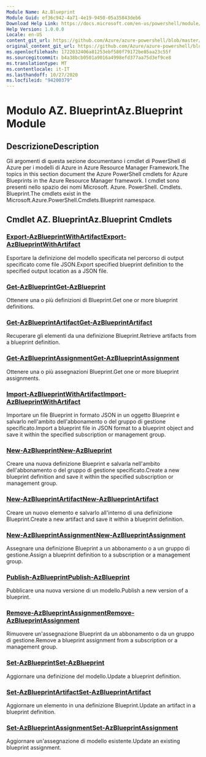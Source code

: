 ```yaml
---
Module Name: Az.Blueprint
Module Guid: ef36c942-4a71-4e19-9450-05a35843deb6
Download Help Link: https://docs.microsoft.com/en-us/powershell/module/az.blueprint
Help Version: 1.0.0.0
Locale: en-US
content_git_url: https://github.com/Azure/azure-powershell/blob/master/src/Blueprint/Blueprint/help/Az.Blueprint.md
original_content_git_url: https://github.com/Azure/azure-powershell/blob/master/src/Blueprint/Blueprint/help/Az.Blueprint.md
ms.openlocfilehash: 1722032406a81253ebf580f79172be85aa23c55f
ms.sourcegitcommit: b4a38bcb0501a9016a4998efd377aa75d3ef9ce8
ms.translationtype: MT
ms.contentlocale: it-IT
ms.lasthandoff: 10/27/2020
ms.locfileid: "94200379"
---
```

# <span data-ttu-id="39bf6-101">Modulo AZ. Blueprint</span><span class="sxs-lookup"><span data-stu-id="39bf6-101">Az.Blueprint Module</span></span>
## <span data-ttu-id="39bf6-102">Descrizione</span><span class="sxs-lookup"><span data-stu-id="39bf6-102">Description</span></span>
<span data-ttu-id="39bf6-103">Gli argomenti di questa sezione documentano i cmdlet di PowerShell di Azure per i modelli di Azure in Azure Resource Manager Framework.</span><span class="sxs-lookup"><span data-stu-id="39bf6-103">The topics in this section document the Azure PowerShell cmdlets for Azure Blueprints in the Azure Resource Manager framework.</span></span> <span data-ttu-id="39bf6-104">I cmdlet sono presenti nello spazio dei nomi Microsoft. Azure. PowerShell. Cmdlets. Blueprint.</span><span class="sxs-lookup"><span data-stu-id="39bf6-104">The cmdlets exist in the Microsoft.Azure.PowerShell.Cmdlets.Blueprint namespace.</span></span>

## <span data-ttu-id="39bf6-105">Cmdlet AZ. Blueprint</span><span class="sxs-lookup"><span data-stu-id="39bf6-105">Az.Blueprint Cmdlets</span></span>
### [<span data-ttu-id="39bf6-106">Export-AzBlueprintWithArtifact</span><span class="sxs-lookup"><span data-stu-id="39bf6-106">Export-AzBlueprintWithArtifact</span></span>](Export-AzBlueprintWithArtifact.md)
<span data-ttu-id="39bf6-107">Esportare la definizione del modello specificata nel percorso di output specificato come file JSON.</span><span class="sxs-lookup"><span data-stu-id="39bf6-107">Export specified blueprint definition to the specified output location as a JSON file.</span></span> 

### [<span data-ttu-id="39bf6-108">Get-AzBlueprint</span><span class="sxs-lookup"><span data-stu-id="39bf6-108">Get-AzBlueprint</span></span>](Get-AzBlueprint.md)
<span data-ttu-id="39bf6-109">Ottenere una o più definizioni di Blueprint.</span><span class="sxs-lookup"><span data-stu-id="39bf6-109">Get one or more blueprint definitions.</span></span>

### [<span data-ttu-id="39bf6-110">Get-AzBlueprintArtifact</span><span class="sxs-lookup"><span data-stu-id="39bf6-110">Get-AzBlueprintArtifact</span></span>](Get-AzBlueprintArtifact.md)
<span data-ttu-id="39bf6-111">Recuperare gli elementi da una definizione Blueprint.</span><span class="sxs-lookup"><span data-stu-id="39bf6-111">Retrieve artifacts from a blueprint definition.</span></span>

### [<span data-ttu-id="39bf6-112">Get-AzBlueprintAssignment</span><span class="sxs-lookup"><span data-stu-id="39bf6-112">Get-AzBlueprintAssignment</span></span>](Get-AzBlueprintAssignment.md)
<span data-ttu-id="39bf6-113">Ottenere una o più assegnazioni Blueprint.</span><span class="sxs-lookup"><span data-stu-id="39bf6-113">Get one or more blueprint assignments.</span></span>

### [<span data-ttu-id="39bf6-114">Import-AzBlueprintWithArtifact</span><span class="sxs-lookup"><span data-stu-id="39bf6-114">Import-AzBlueprintWithArtifact</span></span>](Import-AzBlueprintWithArtifact.md)
<span data-ttu-id="39bf6-115">Importare un file Blueprint in formato JSON in un oggetto Blueprint e salvarlo nell'ambito dell'abbonamento o del gruppo di gestione specificato.</span><span class="sxs-lookup"><span data-stu-id="39bf6-115">Import a blueprint file in JSON format to a blueprint object and save it within the specified subscription or management group.</span></span>

### [<span data-ttu-id="39bf6-116">New-AzBlueprint</span><span class="sxs-lookup"><span data-stu-id="39bf6-116">New-AzBlueprint</span></span>](New-AzBlueprint.md)
<span data-ttu-id="39bf6-117">Creare una nuova definizione Blueprint e salvarla nell'ambito dell'abbonamento o del gruppo di gestione specificato.</span><span class="sxs-lookup"><span data-stu-id="39bf6-117">Create a new blueprint definition and save it within the specified subscription or management group.</span></span>

### [<span data-ttu-id="39bf6-118">New-AzBlueprintArtifact</span><span class="sxs-lookup"><span data-stu-id="39bf6-118">New-AzBlueprintArtifact</span></span>](New-AzBlueprintArtifact.md)
<span data-ttu-id="39bf6-119">Creare un nuovo elemento e salvarlo all'interno di una definizione Blueprint.</span><span class="sxs-lookup"><span data-stu-id="39bf6-119">Create a new artifact and save it within a blueprint definition.</span></span>

### [<span data-ttu-id="39bf6-120">New-AzBlueprintAssignment</span><span class="sxs-lookup"><span data-stu-id="39bf6-120">New-AzBlueprintAssignment</span></span>](New-AzBlueprintAssignment.md)
<span data-ttu-id="39bf6-121">Assegnare una definizione Blueprint a un abbonamento o a un gruppo di gestione.</span><span class="sxs-lookup"><span data-stu-id="39bf6-121">Assign a blueprint definition to a subscription or a management group.</span></span>

### [<span data-ttu-id="39bf6-122">Publish-AzBlueprint</span><span class="sxs-lookup"><span data-stu-id="39bf6-122">Publish-AzBlueprint</span></span>](Publish-AzBlueprint.md)
<span data-ttu-id="39bf6-123">Pubblicare una nuova versione di un modello.</span><span class="sxs-lookup"><span data-stu-id="39bf6-123">Publish a new version of a blueprint.</span></span>

### [<span data-ttu-id="39bf6-124">Remove-AzBlueprintAssignment</span><span class="sxs-lookup"><span data-stu-id="39bf6-124">Remove-AzBlueprintAssignment</span></span>](Remove-AzBlueprintAssignment.md)
<span data-ttu-id="39bf6-125">Rimuovere un'assegnazione Blueprint da un abbonamento o da un gruppo di gestione.</span><span class="sxs-lookup"><span data-stu-id="39bf6-125">Remove a blueprint assignment from a subscription or a management group.</span></span>

### [<span data-ttu-id="39bf6-126">Set-AzBlueprint</span><span class="sxs-lookup"><span data-stu-id="39bf6-126">Set-AzBlueprint</span></span>](Set-AzBlueprint.md)
<span data-ttu-id="39bf6-127">Aggiornare una definizione del modello.</span><span class="sxs-lookup"><span data-stu-id="39bf6-127">Update a blueprint definition.</span></span>

### [<span data-ttu-id="39bf6-128">Set-AzBlueprintArtifact</span><span class="sxs-lookup"><span data-stu-id="39bf6-128">Set-AzBlueprintArtifact</span></span>](Set-AzBlueprintArtifact.md)
<span data-ttu-id="39bf6-129">Aggiornare un elemento in una definizione Blueprint.</span><span class="sxs-lookup"><span data-stu-id="39bf6-129">Update an artifact in a blueprint definition.</span></span>

### [<span data-ttu-id="39bf6-130">Set-AzBlueprintAssignment</span><span class="sxs-lookup"><span data-stu-id="39bf6-130">Set-AzBlueprintAssignment</span></span>](Set-AzBlueprintAssignment.md)
<span data-ttu-id="39bf6-131">Aggiornare un'assegnazione di modello esistente.</span><span class="sxs-lookup"><span data-stu-id="39bf6-131">Update an existing blueprint assignment.</span></span>

